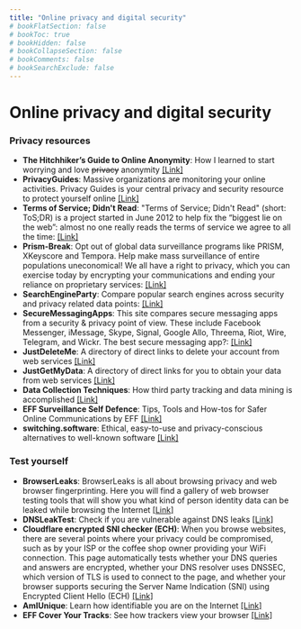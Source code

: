 ```yaml
---
title: "Online privacy and digital security"
# bookFlatSection: false
# bookToc: true
# bookHidden: false
# bookCollapseSection: false
# bookComments: false
# bookSearchExclude: false
---
```


# Online privacy and digital security

### Privacy resources
- **The Hitchhiker’s Guide to Online Anonymity**: How I learned to start worrying and love ~~privacy~~ anonymity [[Link]](https://anonymousplanet.org)
- **PrivacyGuides**: Massive organizations are monitoring your online activities. Privacy Guides is your central privacy and security resource to protect yourself online [[Link]](https://privacyguides.org/)
- **Terms of Service; Didn't Read**: "Terms of Service; Didn't Read" (short: ToS;DR) is a project started in June 2012 to help fix the “biggest lie on the web”: almost no one really reads the terms of service we agree to all the time: [[Link]](https://tosdr.org/)
- **Prism-Break**: Opt out of global data surveillance programs like PRISM, XKeyscore and Tempora. Help make mass surveillance of entire populations uneconomical! We all have a right to privacy, which you can exercise today by encrypting your communications and ending your reliance on proprietary services: [[Link]](https://prism-break.org/en/)
- **SearchEngineParty**: Compare popular search engines across security and privacy related data points: [[Link]](https://searchengine.party/)
- **SecureMessagingApps**: This site compares secure messaging apps from a security & privacy point of view. These include Facebook Messenger, iMessage, Skype, Signal, Google Allo, Threema, Riot, Wire, Telegram, and Wickr. The best secure messaging app?: [[Link]](https://www.securemessagingapps.com/)
- **JustDeleteMe**: A directory of direct links to delete your account from web services [[Link]](https://justdeleteme.xyz/)
- **JustGetMyData**: A directory of direct links for you to obtain your data from web services [[Link]](https://justgetmydata.com/)
- **Data Collection Techniques**: How third party tracking and data mining is accomplished [[Link]](https://www.whonix.org/wiki/Data_Collection_Techniques)
- **EFF Surveillance Self Defence**: Tips, Tools and How-tos for Safer Online Communications by EFF [[Link]](https://ssd.eff.org/)
- **switching.software**: Ethical, easy-to-use and privacy-conscious alternatives to well-known software [[Link]](https://switching.software/)

### Test yourself
- **BrowserLeaks**: BrowserLeaks is all about browsing privacy and web browser fingerprinting. Here you will find a gallery of web browser testing tools that will show you what kind of person identity data can be leaked while browsing the Internet [[Link]](https://browserleaks.com/)
- **DNSLeakTest**: Check if you are vulnerable against DNS leaks [[Link]](https://dnsleaktest.com/)
- **Cloudflare encrypted SNI checker (ECH)**: When you browse websites, there are several points where your privacy could be compromised, such as by your ISP or the coffee shop owner providing your WiFi connection. This page automatically tests whether your DNS queries and answers are encrypted, whether your DNS resolver uses DNSSEC, which version of TLS is used to connect to the page, and whether your browser supports securing the Server Name Indication (SNI) using Encrypted Client Hello (ECH) [[Link]](https://www.cloudflare.com/ssl/encrypted-sni/)
- **AmIUnique**: Learn how identifiable you are on the Internet [[Link]](https://amiunique.org/)
- **EFF Cover Your Tracks**: See how trackers view your browser [[Link]](https://coveryourtracks.eff.org/)
    
